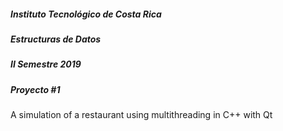 ##### Instituto Tecnológico de Costa Rica  
##### Estructuras de Datos  
##### II Semestre 2019  
##### Proyecto #1    

A simulation of a restaurant using multithreading in C++ with Qt
